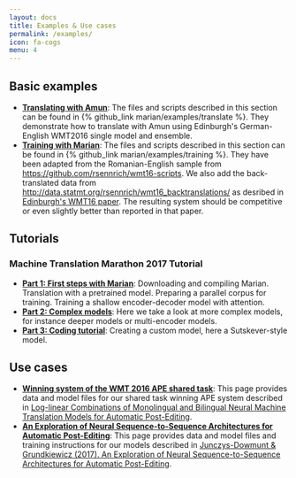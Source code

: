 ```yaml
---
layout: docs
title: Examples & Use cases
permalink: /examples/
icon: fa-cogs
menu: 4
---
```


## Basic examples

* **[Translating with Amun](/examples/translating/)**:
The files and scripts described in this section can be found in {% github_link
marian/examples/translate %}. They demonstrate how to translate with Amun using
Edinburgh's German-English WMT2016 single model and ensemble.
* **[Training with Marian](/examples/training/)**: The files
and scripts described in this section can be found in
{% github_link marian/examples/training %}. They have been adapted from the
Romanian-English sample from <https://github.com/rsennrich/wmt16-scripts>.
We also add the back-translated data from <http://data.statmt.org/rsennrich/wmt16_backtranslations/>
as desribed in [Edinburgh's WMT16 paper](http://www.aclweb.org/anthology/W16-2323).
The resulting system should be competitive or even slightly better than
reported in that paper.

## Tutorials

### Machine Translation Marathon 2017 Tutorial

* **[Part 1: First steps with Marian](/examples/mtm2017/intro/)**:
Downloading and compiling Marian. Translation with a pretrained model.
Preparing a parallel corpus for training. Training a shallow encoder-decoder
model with attention.
* **[Part 2: Complex models](/examples/mtm2017/complex/)**: Here we take a look
at more complex models, for instance deeper models or multi-encoder models.
* **[Part 3: Coding tutorial](/examples/mtm2017/coding/)**: Creating a custom model, here a Sutskever-style model.


<!-- ### Custom sequence-to-sequence models
* **[Part 1: A Sutskever-style model](/examples/tutorial/)**: Building and deploying a
Sutskever-style sequence-to-sequence model. -->
<!--* **[Part 2: Re-implementing basic Nematus](/examples/tutorial/)**: Extending the Sutskever model to a shallow Bahdanau-style model with attention as implemented in Nematus. * **[Part 3: Going deeper](/examples/tutorial/)**: Adding stacked RNNs and Deep Transtion Networks.-->

## Use cases

* **[Winning system of the WMT 2016 APE shared task](/examples/postedit/)**:
This page provides data and model files for our shared task winning APE system
described in [Log-linear Combinations of Monolingual and Bilingual Neural
Machine Translation Models for Automatic
Post-Editing](http://www.aclweb.org/anthology/W16-2378).
* **[An Exploration of Neural Sequence-to-Sequence Architectures for Automatic Post-Editing](/examples/exploration/)**:
This page provides data and model files and training instructions for our models described in
[Junczys-Dowmunt & Grundkiewicz (2017). An Exploration of Neural Sequence-to-Sequence Architectures for Automatic Post-Editing](https://arxiv.org/abs/1706.04138).
